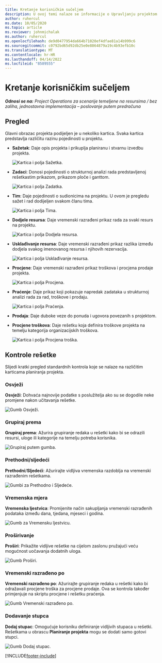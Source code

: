 ```yaml
---
title: Kretanje korisničkim sučeljem
description: U ovoj temi nalaze se informacije o Upravljanju projektom u sustavu Dynamics 365 Project Operations.
author: ruhercul
ms.date: 10/05/2020
ms.topic: article
ms.reviewer: johnmichalak
ms.author: ruhercul
ms.openlocfilehash: de9d0477954da664b71020ef4dfae81a14b999c6
ms.sourcegitcommit: c0792bd65d92db25e0e8864879a19c4b93efb10c
ms.translationtype: MT
ms.contentlocale: hr-HR
ms.lasthandoff: 04/14/2022
ms.locfileid: "8589555"
---
```

# <a name="navigating-the-user-interface"></a>Kretanje korisničkim sučeljem

_**Odnosi se na:** Project Operations za scenarije temeljene na resursima / bez zaliha, jednostavna implementacija – poslovanje putem predračuna_

## <a name="overview"></a>Pregled

Glavni obrazac projekta podijeljen je u nekoliko kartica. Svaka kartica predstavlja različitu razinu pojedinosti u projektu.

- **Sažetak**: Daje opis projekta i prikuplja planiranu i stvarnu izvedbu projekta.

    ![Kartica i polja Sažetka.](media/navigation7.png)

- **Zadaci**: Donosi pojedinosti o strukturnoj analizi rada predstavljenoj rešetkastim prikazom, prikazom ploče i ganttom.

    ![Kartica i polja Zadatka.](media/navigation8.png)

- **Tim**: Daje pojedinosti o sudionicima na projektu. U ovom je pregledu sažet i rad dodijeljen svakom članu tima.

    ![Kartica i polja Tima.](media/navigation9.png)

- **Dodjele resursa**: Daje vremenski razrađeni prikaz rada za svaki resurs na projektu.

    ![Kartica i polja Dodjela resursa.](media/navigation10.png)

- **Usklađivanje resursa**: Daje vremenski razrađeni prikaz razlika između dodjela svakog imenovanog resursa i njihovih rezervacija.

    ![Kartica i polja Usklađivanje resursa.](media/navigation11.png)

- **Procjene**: Daje vremenski razrađeni prikaz troškova i procjena prodaje projekta.

    ![Kartica i polja Procjena.](media/navigation12.png)

- **Praćenje**: Daje prikaz koji pokazuje napredak zadataka u strukturnoj analizi rada za rad, troškove i prodaju.

    ![Kartica i polja Praćenja.](media/navigation13.png)

- **Prodaja**: Daje duboke veze do ponuda i ugovora povezanih s projektom.

- **Procjene troškova**: Daje rešetku koja definira troškove projekta na temelju kategorija organizacijskih troškova.

    ![Kartica i polja Procjena troška.](media/navigation14.png)

## <a name="grid-controls"></a>Kontrole rešetke

Slijedi kratki pregled standardnih kontrola koje se nalaze na različitim karticama planiranja projekta.

### <a name="refresh"></a>Osvježi

**Osvježi**: Dohvaća najnovije podatke s poslužitelja ako su se dogodile neke promjene nakon učitavanja rešetke.

![Gumb Osvježi.](media/navigation7.png)

### <a name="group-by"></a>Grupiraj prema

**Grupiraj prema**: Ažurira grupiranje redaka u rešetki kako bi se odrazili resursi, uloge ili kategorije na temelju potreba korisnika.

![Grupiraj putem gumba.](media/navigation6.png)

### <a name="previousnext"></a>Prethodni/sljedeći

**Prethodni**/**Sljedeći**: Ažurirajte vidljiva vremenska razdoblja na vremenski razrađenim rešetkama.

![Gumbi za Prethodno i Sljedeće.](media/navigation2.png)

### <a name="timescale"></a>Vremenska mjera

**Vremenska ljestvica**: Promijenite način sakupljanja vremenski razrađenih podataka između dana, tjedana, mjeseci i godina.

![Gumb za Vremensku ljestvicu.](media/navigation3.png)

### <a name="expand"></a>Proširivanje

**Proširi**: Prikažite vidljive rešetke na cijelom zaslonu pružajući veću mogućnost uočavanja dodatnih uloga.

![Gumb Proširi.](media/navigation4.png)

### <a name="time-phase-by"></a>Vremenski razrađeno po

**Vremenski razrađeno po**: Ažurirajte grupiranje redaka u rešetki kako bi odražavali procjene troška za procjene prodaje. Ova se kontrola također primjenjuje na skriptu procjene i rešetku praćenja.

![Gumb Vremenski razrađeno po.](media/navigation0.png)

### <a name="add-column"></a>Dodavanje stupca

**Dodaj stupac**: Omogućuje korisniku definiranje vidljivih stupaca u rešetki. Rešetkama u obrascu **Planiranje projekta** mogu se dodati samo gotovi stupci.

![Gumb Dodaj stupac.](media/navigation5.png)


[!INCLUDE[footer-include](../includes/footer-banner.md)]